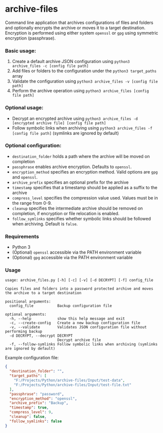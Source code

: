 # archive-files
Command line application that archives configurations of files and folders and optionally encrypts
the archive or moves it to a target destination. Encryption is performed using either system `openssl` or `gpg` using
symmetric encryption (passphrase).

### Basic usage:
1. Create a default archive JSON configuration using `python3 archive_files -c [config file path]`
2. Add files or folders to the configuration under the `python3 target_paths` array
3. Validate the configuration using `python3 archive_files -v [config file path]`
4. Perform the archive operation using `python3 archive_files [config file path]`

### Optional usage:
- Decrypt an encrypted archive using `python3 archive_files -d [encrypted archive file] [config file path]`
- Follow symbolic links when archiving using `python3 archive_files -f [config file path]` (symlinks are ignored by default)


### Optional configuration:
- `destination_folder` holds a path where the archive will be moved on completion
- `passphrase` enables archive encryption. Defaults to `openssl`.
- `encryption_method` specifies an encryption method. Valid options are `gpg` and `openssl`.
- `archive_prefix` specifies an optional prefix for the archive
- `timestamp` specifies that a timestamp should be applied as a suffix to the archive
- `compress_level` specifies the compression value used. Values must be in the range from 0-9.
- `cleanup` specifies the intermediate archive should be removed on completion, if encryption or file relocation is enabled.
- `follow_symlinks` specifies whether symbolic links should be followed when archiving. Default is `false`.


### Requirements
- Python 3
- (Optional) `openssl` accessible via the PATH environment variable
- (Optional) `gpg` accessible via the PATH environment variable


### Usage
```
usage: archive_files.py [-h] [-c] [-v] [-d DECRYPT] [-f] config_file

Copies files and folders into a password protected archive and moves the archive to a target destination

positional arguments:
  config_file           Backup configuration file

optional arguments:
  -h, --help            show this help message and exit
  -c, --create-config   Create a new backup configuration file
  -v, --validate        Validates JSON configuration file without performing backup
  -d DECRYPT, --decrypt DECRYPT
                        Decrypt archive file
  -f, --follow-symlinks Follow symbolic links when archiving (symlinks are ignored by default)
```

Example configuration file:

```json
{
  "destination_folder": "",
  "target_paths": [
    "F:/Projects/Python/archive-files/Input/test-data",
    "F:/Projects/Python/archive-files/Input/test-file.txt"
  ],
  "passphrase": "password",
  "encryption_method": "openssl",
  "archive_prefix": "Backup",
  "timestamp": true,
  "compress_level": 9,
  "cleanup": false,
  "follow_symlinks": false
}
```
